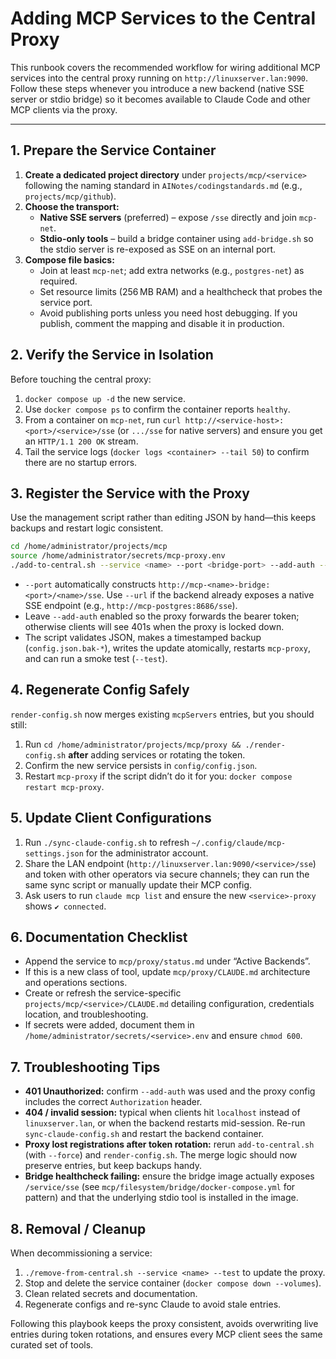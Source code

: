 # Adding MCP Services to the Central Proxy

This runbook covers the recommended workflow for wiring additional MCP services into the central proxy running on `http://linuxserver.lan:9090`. Follow these steps whenever you introduce a new backend (native SSE server or stdio bridge) so it becomes available to Claude Code and other MCP clients via the proxy.

---

## 1. Prepare the Service Container
1. **Create a dedicated project directory** under `projects/mcp/<service>` following the naming standard in `AINotes/codingstandards.md` (e.g., `projects/mcp/github`).
2. **Choose the transport:**
   - **Native SSE servers** (preferred) – expose `/sse` directly and join `mcp-net`.
   - **Stdio-only tools** – build a bridge container using `add-bridge.sh` so the stdio server is re-exposed as SSE on an internal port.
3. **Compose file basics:**
   - Join at least `mcp-net`; add extra networks (e.g., `postgres-net`) as required.
   - Set resource limits (256 MB RAM) and a healthcheck that probes the service port.
   - Avoid publishing ports unless you need host debugging. If you publish, comment the mapping and disable it in production.

## 2. Verify the Service in Isolation
Before touching the central proxy:
1. `docker compose up -d` the new service.
2. Use `docker compose ps` to confirm the container reports `healthy`.
3. From a container on `mcp-net`, run `curl http://<service-host>:<port>/<service>/sse` (or `.../sse` for native servers) and ensure you get an `HTTP/1.1 200 OK` stream.
4. Tail the service logs (`docker logs <container> --tail 50`) to confirm there are no startup errors.

## 3. Register the Service with the Proxy
Use the management script rather than editing JSON by hand—this keeps backups and restart logic consistent.

```bash
cd /home/administrator/projects/mcp
source /home/administrator/secrets/mcp-proxy.env
./add-to-central.sh --service <name> --port <bridge-port> --add-auth --test --test-token "$MCP_PROXY_TOKEN"
```

- `--port` automatically constructs `http://mcp-<name>-bridge:<port>/<name>/sse`. Use `--url` if the backend already exposes a native SSE endpoint (e.g., `http://mcp-postgres:8686/sse`).
- Leave `--add-auth` enabled so the proxy forwards the bearer token; otherwise clients will see 401s when the proxy is locked down.
- The script validates JSON, makes a timestamped backup (`config.json.bak-*`), writes the update atomically, restarts `mcp-proxy`, and can run a smoke test (`--test`).

## 4. Regenerate Config Safely
`render-config.sh` now merges existing `mcpServers` entries, but you should still:
1. Run `cd /home/administrator/projects/mcp/proxy && ./render-config.sh` **after** adding services or rotating the token.
2. Confirm the new service persists in `config/config.json`.
3. Restart `mcp-proxy` if the script didn’t do it for you: `docker compose restart mcp-proxy`.

## 5. Update Client Configurations
1. Run `./sync-claude-config.sh` to refresh `~/.config/claude/mcp-settings.json` for the administrator account.
2. Share the LAN endpoint (`http://linuxserver.lan:9090/<service>/sse`) and token with other operators via secure channels; they can run the same sync script or manually update their MCP config.
3. Ask users to run `claude mcp list` and ensure the new `<service>-proxy` shows `✔ connected`.

## 6. Documentation Checklist
- Append the service to `mcp/proxy/status.md` under “Active Backends”.
- If this is a new class of tool, update `mcp/proxy/CLAUDE.md` architecture and operations sections.
- Create or refresh the service-specific `projects/mcp/<service>/CLAUDE.md` detailing configuration, credentials location, and troubleshooting.
- If secrets were added, document them in `/home/administrator/secrets/<service>.env` and ensure `chmod 600`.

## 7. Troubleshooting Tips
- **401 Unauthorized:** confirm `--add-auth` was used and the proxy config includes the correct `Authorization` header.
- **404 / invalid session:** typical when clients hit `localhost` instead of `linuxserver.lan`, or when the backend restarts mid-session. Re-run `sync-claude-config.sh` and restart the backend container.
- **Proxy lost registrations after token rotation:** rerun `add-to-central.sh` (with `--force`) and `render-config.sh`. The merge logic should now preserve entries, but keep backups handy.
- **Bridge healthcheck failing:** ensure the bridge image actually exposes `/service/sse` (see `mcp/filesystem/bridge/docker-compose.yml` for pattern) and that the underlying stdio tool is installed in the image.

## 8. Removal / Cleanup
When decommissioning a service:
1. `./remove-from-central.sh --service <name> --test` to update the proxy.
2. Stop and delete the service container (`docker compose down --volumes`).
3. Clean related secrets and documentation.
4. Regenerate configs and re-sync Claude to avoid stale entries.

Following this playbook keeps the proxy consistent, avoids overwriting live entries during token rotations, and ensures every MCP client sees the same curated set of tools.
